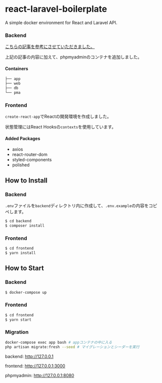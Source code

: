 # react-laravel-boilerplate

A simple docker environment for React and Laravel API.

### Backend

[こちらの記事を参考にさせていただきました。](https://qiita.com/ucan-lab/items/5fc1281cd8076c8ac9f4)

上記の記事の内容に加えて、phpmyadminのコンテナを追加しました。

#### Containers

```bash
├── app
├── web
├── db
└── pma
```

### Frontend

`create-react-app`でReactの開発環境を作成しました。

状態管理にはReact Hooksの`contexts`を使用しています。

#### Added Packages

- axios
- react-router-dom
- styled-components
- polished

## How to Install

### Backend

`.env`ファイルを`backend`ディレクトリ内に作成して、`.env.example`の内容をコピペします。

```bash
$ cd backend
$ composer install
```

### Frontend

```bash
$ cd frontend
$ yarn install
```

## How to Start

### Backend

```bash
$ docker-compose up
```

### Frontend

```bash
$ cd frontend
$ yarn start
```

### Migration

```bash
docker-compose exec app bash # appコンテナの中に入る
php artisan migrate:fresh --seed # マイグレーションとシーダーを実行
```

backend: http://127.0.0.1

frontend: http://127.0.0.1:3000

phpmyadmin: http://127.0.0.1:8080
